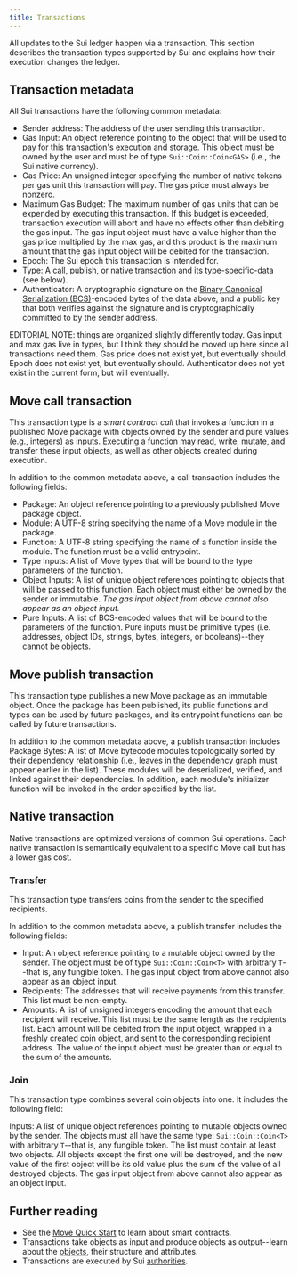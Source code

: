 ```yaml
---
title: Transactions
---
```


All updates to the Sui ledger happen via a transaction. This section describes the transaction types supported by Sui and explains how their execution changes the ledger.

## Transaction metadata

All Sui transactions have the following common metadata:
* Sender address: The address of the user sending this transaction.
* Gas Input: An object reference pointing to the object that will be used to pay for this transaction's execution and storage. This object must be owned by the user and must be of type `Sui::Coin::Coin<GAS>` (i.e., the Sui native currency).
* Gas Price: An unsigned integer specifying the number of native tokens per gas unit this transaction will pay. The gas price must always be nonzero.
* Maximum Gas Budget: The maximum number of gas units that can be expended by executing this transaction. If this budget is exceeded, transaction execution will abort and have no effects other than debiting the gas input. The gas input object must have a value higher than the gas price multiplied by the max gas, and this product is the maximum amount that the gas input object will be debited for the transaction.
* Epoch: The Sui epoch this transaction is intended for.
* Type: A call, publish, or native transaction and its type-specific-data (see below).
* Authenticator: A cryptographic signature on the [Binary Canonical Serialization (BCS)](https://docs.rs/bcs/latest/bcs/)-encoded bytes of the data above, and a public key that both verifies against the signature and is cryptographically committed to by the sender address.

EDITORIAL NOTE: things are organized slightly differently today. Gas input and max gas live in types, but I think they should be moved up here since all transactions need them. Gas price does not exist yet, but eventually should. Epoch does not exist yet, but eventually should. Authenticator does not yet exist in the current form, but will eventually.

## Move call transaction

This transaction type is a *smart contract call* that invokes a function in a published Move package with objects owned by the sender and pure values (e.g., integers) as inputs. Executing a function may read, write, mutate, and transfer these input objects, as well as other objects created during execution.

In addition to the common metadata above, a call transaction includes the following fields:
* Package: An object reference pointing to a previously published Move package object.
* Module: A UTF-8 string specifying the name of a Move module in the package.
* Function: A UTF-8 string specifying the name of a function inside the module. The function must be a valid entrypoint.
* Type Inputs: A list of Move types that will be bound to the type parameters of the function.
* Object Inputs: A list of unique object references pointing to objects that will be passed to this function. Each object must either be owned by the sender or immutable. *The gas input object from above cannot also appear as an object input.*
* Pure Inputs: A list of BCS-encoded values that will be bound to the parameters of the function. Pure inputs must be primitive types (i.e. addresses, object IDs, strings, bytes, integers, or booleans)--they cannot be objects.

## Move publish transaction

This transaction type publishes a new Move package as an immutable object. Once the package has been published, its public functions and types can be used by future packages, and its entrypoint functions can be called by future transactions.

In addition to the common metadata above, a publish transaction includes Package Bytes: A list of Move bytecode modules topologically sorted by their dependency relationship (i.e., leaves in the dependency graph must appear earlier in the list). These modules will be deserialized, verified, and linked against their dependencies. In addition, each module's initializer function will be invoked in the order specified by the list.

## Native transaction

Native transactions are optimized versions of common Sui operations. Each native transaction is semantically equivalent to a specific Move call but has a lower gas cost.

### Transfer

This transaction type transfers coins from the sender to the specified recipients.

In addition to the common metadata above, a publish transfer includes the following fields:
* Input: An object reference pointing to a mutable object owned by the sender. The object must be of type `Sui::Coin::Coin<T>` with arbitrary `T`--that is, any fungible token. The gas input object from above cannot also appear as an object input.
* Recipients: The addresses that will receive payments from this transfer. This list must be non-empty.
* Amounts: A list of unsigned integers encoding the amount that each recipient will receive. This list must be the same length as the recipients list. Each amount will be debited from the input object, wrapped in a freshly created coin object, and sent to the corresponding recipient address. The value of the input object must be greater than or equal to the sum of the amounts.

### Join

This transaction type combines several coin objects into one. It includes the following field:

Inputs: A list of unique object references pointing to mutable objects owned by the sender. The objects must all have the same type: `Sui::Coin::Coin<T>` with arbitrary `T`--that is, any fungible token. The list must contain at least two objects. All objects except the first one will be destroyed, and the new value of the first object will be its old value plus the sum of the value of all destroyed objects. The gas input object from above cannot also appear as an object input.

## Further reading

* See the [Move Quick Start](move.md) to learn about smart contracts.
* Transactions take objects as input and produce objects as output--learn about the [objects](objects.md), their structure and attributes.
* Transactions are executed by Sui [authorities](authorities.md).
